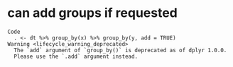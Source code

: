 # can add groups if requested

    Code
      . <- dt %>% group_by(x) %>% group_by(y, add = TRUE)
    Warning <lifecycle_warning_deprecated>
      The `add` argument of `group_by()` is deprecated as of dplyr 1.0.0.
      Please use the `.add` argument instead.

